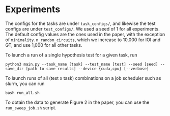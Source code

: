 # Experiments
The configs for the tasks are under `task_configs/`, and likewise the test configs are under `test_configs/`. We used a seed of 1 for all experiments. The default config values are the ones used in the paper, with the exception of `minimality.n_random_circuits`, which we increase to 10,000 for IOI and GT, and use 1,000 for all other tasks.

To launch a run of a single hypothesis test for a given task, run

```
python3 main.py --task_name [task] --test_name [test] --seed [seed] --save_dir [path to save results] --device {cuda,cpu} [--verbose]
```

To launch runs of all (test x task) combinations on a job scheduler such as slurm, you can run

```
bash run_all.sh
```

To obtain the data to generate Figure 2 in the paper, you can use the `run_sweep_job.sh` script.
